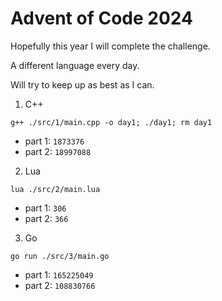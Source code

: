 # Advent of Code 2024

Hopefully this year I will complete the challenge.


A different language every day. 


Will try to keep up as best as I can. 

1. C++
```
g++ ./src/1/main.cpp -o day1; ./day1; rm day1
```
- part 1: `1873376`
- part 2: `18997088`

2. Lua
```
lua ./src/2/main.lua
```
- part 1: `306`
- part 2: `366`

3. Go
```
go run ./src/3/main.go
```
- part 1: `165225049`
- part 2: `108830766`
